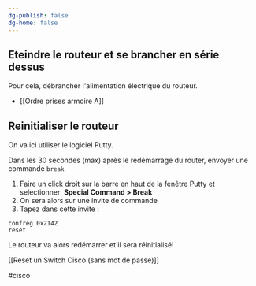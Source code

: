 ```yaml
---
dg-publish: false
dg-home: false
---
```

## Eteindre le routeur et se brancher en série dessus

Pour cela, débrancher l'alimentation électrique du routeur.

- [[Ordre prises armoire A]]

## Reinitialiser le routeur

On va  ici utiliser le logiciel Putty.

Dans les 30 secondes (max) après le redémarrage du router, envoyer une commande `break`

1. Faire un click droit sur la barre en haut de la fenêtre Putty et selectionner  **Special Command > Break**
2. On sera alors sur une invite de commande
3. Tapez dans cette invite : 
```
confreg 0x2142
reset
```

Le routeur va alors redémarrer et il sera réinitialisé! 

[[Reset un Switch Cisco (sans mot de passe)]]

#cisco 